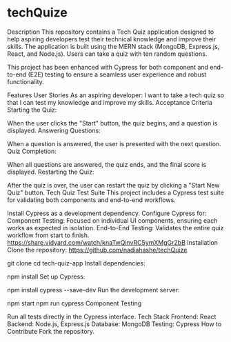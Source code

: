 # techQuize
Description
This repository contains a Tech Quiz application designed to help aspiring developers test their technical knowledge and improve their skills. The application is built using the MERN stack (MongoDB, Express.js, React, and Node.js). Users can take a quiz with ten random questions.

This project has been enhanced with Cypress for both component and end-to-end (E2E) testing to ensure a seamless user experience and robust functionality.

Features
User Stories
As an aspiring developer:
I want to take a tech quiz so that I can test my knowledge and improve my skills.
Acceptance Criteria
Starting the Quiz:

When the user clicks the "Start" button, the quiz begins, and a question is displayed.
Answering Questions:

When a question is answered, the user is presented with the next question.
Quiz Completion:

When all questions are answered, the quiz ends, and the final score is displayed.
Restarting the Quiz:

After the quiz is over, the user can restart the quiz by clicking a "Start New Quiz" button.
Tech Quiz Test Suite
This project includes a Cypress test suite for validating both components and end-to-end workflows.


Install Cypress as a development dependency.
Configure Cypress for:
Component Testing: Focused on individual UI components, ensuring each works as expected in isolation.
End-to-End Testing: Validates the entire quiz workflow from start to finish. https://share.vidyard.com/watch/knaTwQinvRC5ymXMgGr2bB
Installation
Clone the repository: https://github.com/nadiahashe/techQuize

git clone 
cd tech-quiz-app
Install dependencies:

npm install
Set up Cypress:

npm install cypress --save-dev
Run the development server:

npm start
npm run cypress
Component Testing

Run all tests directly in the Cypress interface.
Tech Stack
Frontend: React
Backend: Node.js, Express.js
Database: MongoDB
Testing: Cypress
How to Contribute
Fork the repository.
